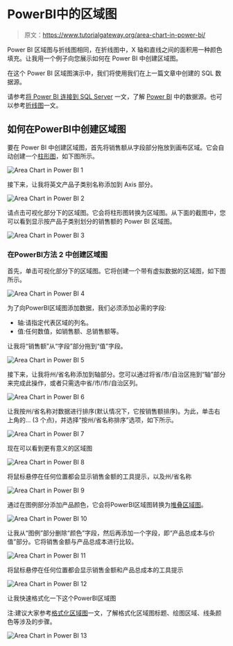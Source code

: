 # PowerBI中的区域图

> 原文：<https://www.tutorialgateway.org/area-chart-in-power-bi/>

Power BI 区域图与折线图相同，在折线图中，X 轴和直线之间的面积用一种颜色填充。让我用一个例子向您展示如何在 Power BI 中创建区域图。

在这个 Power BI 区域图演示中，我们将使用我们在上一篇文章中创建的 SQL 数据源。

请参考[将 Power BI 连接到 SQL Server](https://www.tutorialgateway.org/connect-power-bi-to-sql-server/) 一文，了解 [Power BI](https://www.tutorialgateway.org/power-bi-tutorial/) 中的数据源。也可以参考[折线图](https://www.tutorialgateway.org/create-a-power-bi-line-chart/)一文。

## 如何在PowerBI中创建区域图

要在 Power BI 中创建区域图，首先将销售额从字段部分拖放到画布区域。它会自动创建一个[柱形图](https://www.tutorialgateway.org/column-chart-in-power-bi/)，如下图所示。

![Area Chart in Power BI 1](img/004d5bd809c0b39613899e123c525a3b.png)

接下来，让我将英文产品子类别名称添加到 Axis 部分。

![Area Chart in Power BI 2](img/218f50f1a5f67034da2ee262ebdc82d3.png)

请点击可视化部分下的区域图。它会将柱形图转换为区域图。从下面的截图中，您可以看到显示按产品子类别划分的销售额的 Power BI 区域图。

![Area Chart in Power BI 3](img/048c984ad706c995955d68a1d016eb36.png)

### 在PowerBI方法 2 中创建区域图

首先，单击可视化部分下的区域图。它将创建一个带有虚拟数据的区域图，如下图所示。

![Area Chart in Power BI 4](img/a5f9251175ee68181e62b6d3c89a0bb2.png)

为了向PowerBI区域图添加数据，我们必须添加必需的字段:

*   轴:请指定代表区域的列名。
*   值:任何数值，如销售额、总销售额等。

让我将“销售额”从“字段”部分拖到“值”字段。

![Area Chart in Power BI 5](img/90fb9f1c44bfda99574706ceb6a2e2ae.png)

接下来，让我将州/省名称添加到轴部分。您可以通过将省/市/自治区拖到“轴”部分来完成此操作，或者只需选中省/市/市/自治区列。

![Area Chart in Power BI 6](img/71a095d936f6dfbc8b46e0262a6a5c99.png)

让我按州/省名称对数据进行排序(默认情况下，它按销售额排序)。为此，单击右上角的… (3 个点)，并选择“按州/省名称排序”选项，如下所示。

![Area Chart in Power BI 7](img/10fdc046b66df32b8d4fa1ddc91dc91b.png)

现在可以看到更有意义的区域图

![Area Chart in Power BI 8](img/c296079042ae6356643ed69738da1a29.png)

将鼠标悬停在任何位置都会显示销售金额的工具提示，以及州/省名称

![Area Chart in Power BI 9](img/01846b3ceca785310c5a1e4ba7d1ea33.png)

通过在图例部分添加产品颜色，它会将PowerBI区域图转换为[堆叠区域图](https://www.tutorialgateway.org/stacked-area-chart-in-power-bi/)。

![Area Chart in Power BI 10](img/1abf788f524733bc5c20df322be609ef.png)

让我从“图例”部分删除“颜色”字段，然后再添加一个字段，即“产品总成本与价值”部分。它将销售金额与产品总成本进行比较。

![Area Chart in Power BI 11](img/952942bfa063178cd59241597302ad24.png)

将鼠标悬停在任何位置都会显示销售金额和产品总成本的工具提示

![Area Chart in Power BI 12](img/be9c2414f8979ea9846027605edeaf67.png)

让我快速格式化一下这个PowerBI区域图

注:建议大家参考[格式化区域图](https://www.tutorialgateway.org/format-power-bi-area-chart/)一文，了解格式化区域图标题、绘图区域、线条颜色等涉及的步骤。

![Area Chart in Power BI 13](img/165dfae1fde21b4af17586c826210a32.png)